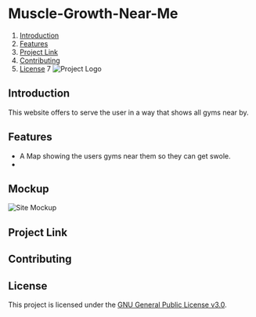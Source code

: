 # Muscle-Growth-Near-Me 

1. [Introduction](#introduction)
2. [Features](#features)
5. [Project Link](#project-link)
5. [Contributing](#contributing)
6. [License](#license)
7
![Project Logo](**)

## Introduction

This website offers to serve the user in a way that shows all gyms near by.

## Features

- A Map showing the users gyms near them so they can get swole.
- 

## Mockup

![Site Mockup](**)

## Project Link



## Contributing



## License

This project is licensed under the [GNU General Public License v3.0](https://www.gnu.org/licenses/gpl-3.0.html).